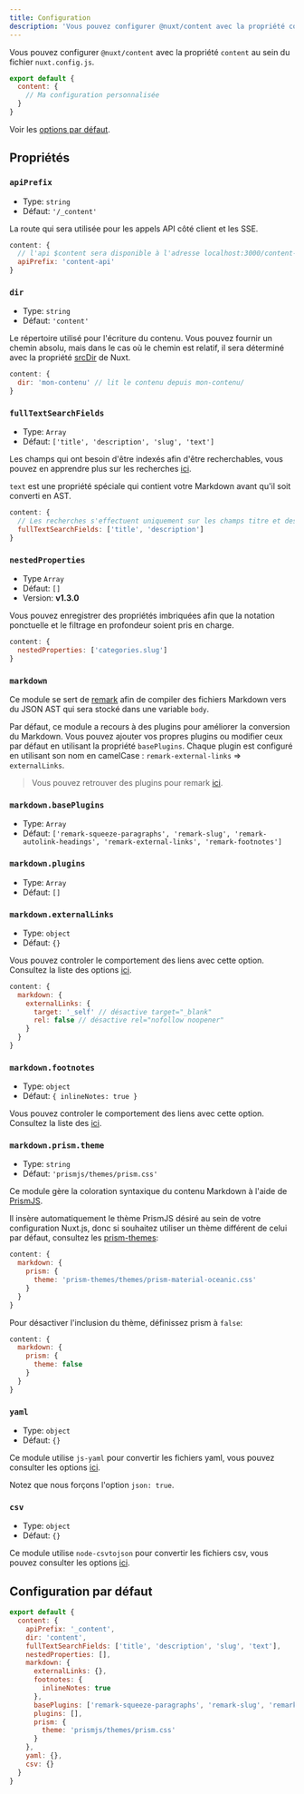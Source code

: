 ```yaml
---
title: Configuration
description: 'Vous pouvez configurer @nuxt/content avec la propriété content au sein du fichier nuxt.config.js'
---
```


Vous pouvez configurer `@nuxt/content` avec la propriété `content` au sein du fichier `nuxt.config.js`.

```js [nuxt.config.js]
export default {
  content: {
    // Ma configuration personnalisée
  }
}
```

Voir les [options par défaut](#configuration-par-défaut).

## Propriétés

### `apiPrefix`

- Type: `string`
- Défaut: `'/_content'`

La route qui sera utilisée pour les appels API côté client et les SSE.

```js [nuxt.config.js]
content: {
  // l'api $content sera disponible à l'adresse localhost:3000/content-api
  apiPrefix: 'content-api'
}
```

### `dir`

- Type: `string`
- Défaut: `'content'`

Le répertoire utilisé pour l'écriture du contenu. Vous pouvez fournir un chemin absolu, mais dans le cas où le chemin est relatif, il sera déterminé avec la propriété [srcDir](https://v2.nuxt.com/docs/configuration-glossary/configuration-srcdir/) de Nuxt.

```js [nuxt.config.js]
content: {
  dir: 'mon-contenu' // lit le contenu depuis mon-contenu/
}
```

### `fullTextSearchFields`

- Type: `Array`
- Défaut: `['title', 'description', 'slug', 'text']`

Les champs qui ont besoin d'être indexés afin d'être recherchables, vous pouvez en apprendre plus sur les recherches [ici](/fr/v1/getting-started/fetching#searchfield-value).

`text` est une propriété spéciale qui contient votre Markdown avant qu'il soit converti en AST.

```js [nuxt.config.js]
content: {
  // Les recherches s'effectuent uniquement sur les champs titre et description
  fullTextSearchFields: ['title', 'description']
}
```

### `nestedProperties`

- Type `Array`
- Défaut: `[]`
- Version: **v1.3.0**

Vous pouvez enregistrer des propriétés imbriquées afin que la notation ponctuelle et le filtrage en profondeur soient pris en charge.

```js [nuxt.config.js]
content: {
  nestedProperties: ['categories.slug']
}
```

### `markdown`

Ce module se sert de [remark](https://github.com/remarkjs/remark) afin de compiler des fichiers Markdown vers du JSON AST qui sera stocké dans une variable `body`.

Par défaut, ce module a recours à des plugins pour améliorer la conversion du Markdown. Vous pouvez ajouter vos propres plugins ou modifier ceux par défaut en utilisant la propriété `basePlugins`. Chaque plugin est configuré en utilisant son nom en camelCase : `remark-external-links` => `externalLinks`.

> Vous pouvez retrouver des plugins pour remark [ici](https://github.com/remarkjs/remark/blob/main/doc/plugins.md#list-of-plugins).

### `markdown.basePlugins`

- Type: `Array`
- Défaut: `['remark-squeeze-paragraphs', 'remark-slug', 'remark-autolink-headings', 'remark-external-links', 'remark-footnotes']`

### `markdown.plugins`

- Type: `Array`
- Défaut: `[]`

### `markdown.externalLinks`

- Type: `object`
- Défaut: `{}`

Vous pouvez controler le comportement des liens avec cette option. Consultez la liste des options [ici](https://github.com/remarkjs/remark-external-links#api).

```js [nuxt.config.js]
content: {
  markdown: {
    externalLinks: {
      target: '_self' // désactive target="_blank"
      rel: false // désactive rel="nofollow noopener"
    }
  }
}
```

### `markdown.footnotes`

- Type: `object`
- Défaut: `{ inlineNotes: true }`

Vous pouvez controler le comportement des liens avec cette option. Consultez la liste des [ici](https://github.com/remarkjs/remark-footnotes#remarkusefootnotes-options).

### `markdown.prism.theme`

- Type: `string`
- Défaut: `'prismjs/themes/prism.css'`

Ce module gère la coloration syntaxique du contenu Markdown à l'aide de [PrismJS](https://prismjs.com).

Il insère automatiquement le thème PrismJS désiré au sein de votre configuration Nuxt.js, donc si souhaitez utiliser un thème différent de celui par défaut, consultez les [prism-themes](https://github.com/PrismJS/prism-themes):

```js [nuxt.config.js]
content: {
  markdown: {
    prism: {
      theme: 'prism-themes/themes/prism-material-oceanic.css'
    }
  }
}
```

Pour désactiver l'inclusion du thème, définissez prism à `false`:

```js [nuxt.config.js]
content: {
  markdown: {
    prism: {
      theme: false
    }
  }
}
```

### `yaml`

- Type: `object`
- Défaut: `{}`

Ce module utilise `js-yaml` pour convertir les fichiers yaml, vous pouvez consulter les options [ici](https://github.com/nodeca/js-yaml#api).

Notez que nous forçons l'option `json: true`.

### `csv`

- Type: `object`
- Défaut: `{}`

Ce module utilise `node-csvtojson` pour convertir les fichiers csv, vous pouvez consulter les options [ici](https://github.com/Keyang/node-csvtojson#parameters).

## Configuration par défaut

```js [nuxt.config.js]
export default {
  content: {
    apiPrefix: '_content',
    dir: 'content',
    fullTextSearchFields: ['title', 'description', 'slug', 'text'],
    nestedProperties: [],
    markdown: {
      externalLinks: {},
      footnotes: {
        inlineNotes: true
      },
      basePlugins: ['remark-squeeze-paragraphs', 'remark-slug', 'remark-autolink-headings', 'remark-external-links', 'remark-footnotes'],
      plugins: [],
      prism: {
        theme: 'prismjs/themes/prism.css'
      }
    },
    yaml: {},
    csv: {}
  }
}
```
